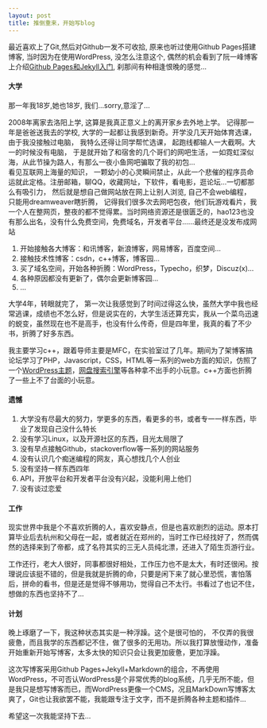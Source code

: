 ```yaml
---
layout: post
title: 推倒重来，开始写blog
---
```


最近喜欢上了Git,然后对Github一发不可收拾, 原来也听过使用Github Pages搭建博客, 当时因为在使用WordPress, 没怎么注意这个, 偶然的机会看到了阮一峰博客上介绍[Github Pages和Jekyll入门][1], 刹那间有种相逢恨晚的感觉...

#### 大学

那一年我18岁,她也18岁, 我们...sorry,意淫了...

2008年离家去洛阳上学, 这算是我真正意义上的离开家乡去外地上学。 记得那一年是爸爸送我去的学校, 大学的一起都让我感到新奇。开学没几天开始体育选课， 由于我没接触过电脑， 我特么还得让同学帮忙选课， 起跑线都输人一大截啊。大一的时候没有电脑， 于是就开始了和宿舍的几个哥们的网吧生活，一如霓虹深似海，从此节操为路人，有那么一夜小鱼网吧骗取了我的初包...  
看见互联网上海量的知识， 一颗幼小的心灵瞬间禁止，从此一个悲催的程序员命运就此定格。注册邮箱，聊QQ，收藏网址，下软件，看电影，逛论坛...一切都那么有吸引力， 然后就是想自己做网站放在网上让别人浏览, 自己不会web编程， 只能用dreamweaver瞎折腾， 记得我们很多次去网吧包夜，他们玩游戏看片，我一个人在整网页，整夜的都不觉得累。当时网络资源还是很匮乏的，hao123也没有那么出名，没有什么免费空间，免费域名，开发者平台......最终还是没发布成网站

1. 开始接触各大博客：和讯博客，新浪博客，网易博客，百度空间...  
2. 接触技术性博客：csdn，c++博客，博客园...  
3. 买了域名空间，开始各种折腾：WordPress，Typecho，织梦，Discuz(x)...  
4. 各种原因都没有更新了，偶尔会更新博客园...  
5. ...

大学4年，转眼就完了， 第一次让我感觉到了时间过得这么快，虽然大学中我也经常逃课，成绩也不怎么好，但是说实在的，大学生活还算充实，我从一个菜鸟迅速的蜕变，虽然现在也不是高手，也没有什么传奇，但是四年里，我真的看了不少书，折腾了好多东西。

我主要学习c++，跟着导师主要是MFC，在实验室过了几年。期间为了架博客搞论坛学习了PHP，Javascript，CSS，HTML等一系列的web方面的知识，仿照了一个[WordPress主题][2]，[网盘搜索引擎][3]等各种拿不出手的小玩意。c++方面也折腾了一些上不了台面的小玩意。

#### 遗憾

1. 大学没有尽最大的努力，学更多的东西，看更多的书，或者专一一样东西，毕业了发现自己没什么特长
2. 没有学习Linux，以及开源社区的东西，目光太局限了
3. 没有早点接触Github，stackoverflow等一系列的网站服务
4. 没有认识几个痴迷编程的网友，真心想找几个人创业
5. 没有坚持一样东西四年
6. API，开放平台和开发者平台没有兴起，没能利用上他们
7. 没有谈过恋爱

#### 工作

现实世界中我是个不喜欢折腾的人，喜欢安静点，但是也喜欢剧烈的运动。原本打算毕业后去杭州和父母在一起，或者就近在郑州的，当时工作已经找好了，然而偶然的选择来到了帝都，成了名符其实的三无人员纯北漂，还进入了陌生页游行业。

工作还行，老大人很好，同事都很好相处，工作压力也不是太大，有时还很闲。按理说应该挺不错的，但是我就是折腾的命，只要是闲下来了就心里恐慌，害怕落后，拼命的看书，但是还是觉得不够用功，觉得自己不太行。书看过了也记不住，想做的东西也坚持不了...

#### 计划

晚上琢磨了一下，我这种状态其实是一种浮躁。这个是很可怕的， 不仅弄的我很疲惫，而且我学的东西都记不住，做了很多的无用功。所以我打算放慢动作，准备开始重新开始写博客，太多太快的知识只会让我更加疲惫，更加浮躁。

这次写博客采用Github Pages+Jekyll+Markdown的组合，不再使用WordPress，不可否认WordPress是个非常优秀的blog系统，几乎无所不能，但是我只是想写博客而已，而WordPress更像一个CMS，况且MarkDown写博客太爽了，Git也让我欲罢不能，我能跟专注于文字，而不是折腾各种主题和插件...

希望这一次我能坚持下去...


[1]: http://www.ruanyifeng.com/blog/2012/08/blogging_with_jekyll.html
[2]: https://github.com/likebeta/ipc
[3]: https://github.com/likebeta/cse